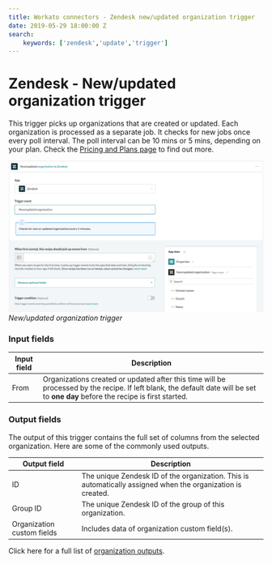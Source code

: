 ```yaml
---
title: Workato connectors - Zendesk new/updated organization trigger
date: 2019-05-29 18:00:00 Z
search:
    keywords: ['zendesk','update','trigger']
---
```


# Zendesk - New/updated organization trigger
This trigger picks up organizations that are created or updated. Each organization is processed as a separate job. It checks for new jobs once every poll interval. The poll interval can be 10 mins or 5 mins, depending on your plan. Check the [Pricing and Plans page](https://www.workato.com/pricing?audience=general) to find out more.

![New/updated organization trigger](/assets/images/connectors/zendesk/updated-organization-trigger.png)
*New/updated organization trigger*

### Input fields
| Input field | Description |
|-------------|-------------|
| From        | Organizations created or updated after this time will be processed by the recipe. If left blank, the default date will be set to **one day** before the recipe is first started. |

### Output fields
The output of this trigger contains the full set of columns from the selected organization. Here are some of the commonly used outputs.

| Output field | Description                                                  |
|--------------|--------------------------------------------------------------|
| ID           | The unique Zendesk ID of the organization. This is automatically assigned when the organization is created. |
| Group ID     | The unique Zendesk ID of the group of this organization.     |
| Organization custom fields | Includes data of organization custom field(s). |

Click here for a full list of [organization outputs](/connectors/zendesk/organization-fields.md#organization-output-fields).
